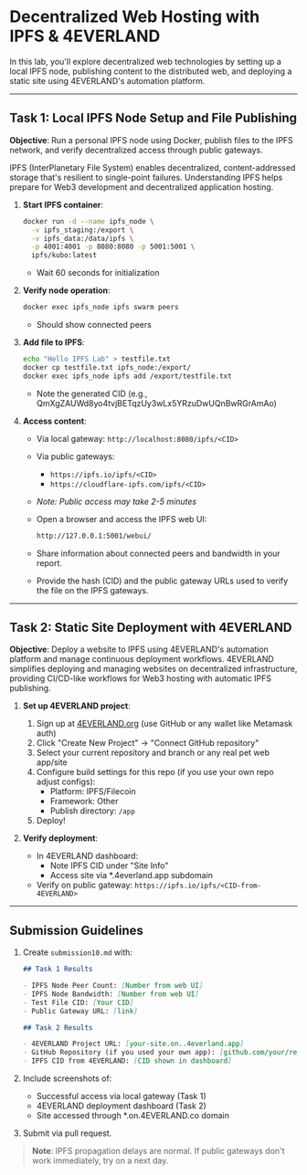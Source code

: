# Decentralized Web Hosting with IPFS & 4EVERLAND

In this lab, you'll explore decentralized web technologies by setting up a local IPFS node, publishing content to the distributed web, and deploying a static site using 4EVERLAND's automation platform.

---

## Task 1: Local IPFS Node Setup and File Publishing

**Objective**: Run a personal IPFS node using Docker, publish files to the IPFS network, and verify decentralized access through public gateways.

IPFS (InterPlanetary File System) enables decentralized, content-addressed storage that's resilient to single-point failures. Understanding IPFS helps prepare for Web3 development and decentralized application hosting.

1. **Start IPFS container**:

   ```bash
   docker run -d --name ipfs_node \
     -v ipfs_staging:/export \
     -v ipfs_data:/data/ipfs \
     -p 4001:4001 -p 8080:8080 -p 5001:5001 \
     ipfs/kubo:latest
   ```

   - Wait 60 seconds for initialization

2. **Verify node operation**:

   ```bash
   docker exec ipfs_node ipfs swarm peers
   ```

   - Should show connected peers

3. **Add file to IPFS**:

   ```bash
   echo "Hello IPFS Lab" > testfile.txt
   docker cp testfile.txt ipfs_node:/export/
   docker exec ipfs_node ipfs add /export/testfile.txt
   ```

   - Note the generated CID (e.g., QmXgZAUWd8yo4tvjBETqzUy3wLx5YRzuDwUQnBwRGrAmAo)

4. **Access content**:

   - Via local gateway: `http://localhost:8080/ipfs/<CID>`
   - Via public gateways:
     - `https://ipfs.io/ipfs/<CID>`
     - `https://cloudflare-ipfs.com/ipfs/<CID>`
   - _Note: Public access may take 2-5 minutes_
   - Open a browser and access the IPFS web UI:

     ```sh
     http://127.0.0.1:5001/webui/
     ```

   - Share information about connected peers and bandwidth in your report.
   - Provide the hash (CID) and the public gateway URLs used to verify the file on the IPFS gateways.

---

## Task 2: Static Site Deployment with 4EVERLAND

**Objective**: Deploy a website to IPFS using 4EVERLAND's automation platform and manage continuous deployment workflows. 4EVERLAND simplifies deploying and managing websites on decentralized infrastructure, providing CI/CD-like workflows for Web3 hosting with automatic IPFS publishing.

1. **Set up 4EVERLAND project**:

   1. Sign up at [4EVERLAND.org](https://www.4everland.org/) (use GitHub or any wallet like Metamask auth)
   2. Click "Create New Project" → "Connect GitHub repository"
   3. Select your current repository and branch or any real pet web app/site
   4. Configure build settings for this repo (if you use your own repo adjust configs):
      - Platform: IPFS/Filecoin
      - Framework: Other
      - Publish directory: `/app`
   5. Deploy!

2. **Verify deployment**:
   - In 4EVERLAND dashboard:
     - Note IPFS CID under "Site Info"
     - Access site via \*.4everland.app subdomain
   - Verify on public gateway:
     `https://ipfs.io/ipfs/<CID-from-4EVERLAND>`

---

## Submission Guidelines

1. Create `submission10.md` with:

   ```markdown
   ## Task 1 Results

   - IPFS Node Peer Count: [Number from web UI]
   - IPFS Node Bandwidth: [Number from web UI]
   - Test File CID: [Your CID]
   - Public Gateway URL: [link]

   ## Task 2 Results

   - 4EVERLAND Project URL: [your-site.on..4everland.app]
   - GitHub Repository (if you used your own app): [github.com/your/repo]
   - IPFS CID from 4EVERLAND: [CID shown in dashboard]
   ```

2. Include screenshots of:

   - Successful access via local gateway (Task 1)
   - 4EVERLAND deployment dashboard (Task 2)
   - Site accessed through \*.on.4EVERLAND.co domain

3. Submit via pull request.

> **Note**: IPFS propagation delays are normal. If public gateways don't work immediately, try on a next day.
